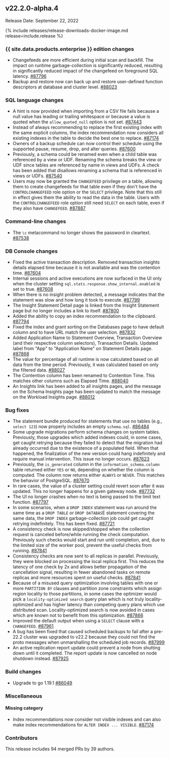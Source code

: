 ## v22.2.0-alpha.4

Release Date: September 22, 2022

{% include releases/release-downloads-docker-image.md release=include.release %}

<h3 id="v22-2-0-alpha-4-enterprise-edition-changes">{{ site.data.products.enterprise }} edition changes</h3>

- Changefeeds are more efficient during initial scan and backfill. The impact on runtime garbage-collection is significantly reduced, resulting in significantly reduced impact of the changefeed on foreground SQL latency. [#87796][#87796]
- Backup and restore now can back up and restore user-defined function descriptors at database and cluster level. [#88023][#88023]

<h3 id="v22-2-0-alpha-4-sql-language-changes">SQL language changes</h3>

- A hint is now provided when importing from a CSV file fails because a null value has leading or trailing whitespace or because a value is quoted when the `allow_quoted_null` option is not set. [#87443][#87443]
- Instead of always recommending to replace the first existing index with the same explicit columns, the index recommendation now considers all existing indexes in the table to decide the best one to replace. [#87174][#87174]
- Owners of a backup schedule can now control their schedule using the supported pause, resume, drop, and alter queries. [#87600][#87600]
- Previously, a schema could be renamed even when a child table was referenced by a view or UDF. Renaming the schema breaks the view or UDF since tables are referenced by name in views and UDFs. A check has been added that disallows renaming a schema that is referenced in views or UDFs. [#87540][#87540]
- Users may now be granted the `CHANGEFEED` privilege on a table, allowing them to create changefeeds for that table even if they don't have the `CONTROLCHANGEFEED` role option or the `SELECT` privilege. Note that this still in effect gives them the ability to read the data in the table. Users with the `CONTROLCHANGEFEED` role option still need `SELECT` on each table, even if they also have `CHANGEFEED`. [#87887][#87887]

<h3 id="v22-2-0-alpha-4-command-line-changes">Command-line changes</h3>

- The `\c` metacommand no longer shows the password in cleartext. [#87538][#87538]

<h3 id="v22-2-0-alpha-4-db-console-changes">DB Console changes</h3>

- Fixed the active transaction description. Removed transaction insights details elapsed time because it is not available and was the contention time. [#87604][#87604]
- Internal sessions and active executions are now surfaced in the UI only when the cluster setting `sql.stats.response.show_internal.enabled` is set to true. [#87608][#87608]
- When there is no insight problem detected, a message indicates that the statement was slow and how long it took to execute. [#87799][#87799]
- The Insight Statement Detail page is linked from the Insight Statement page but no longer includes a link to itself. [#87800][#87800]
- Added the ability to copy an index recommendation to the clipboard. [#87794][#87794]
- Fixed the index and grant sorting on the Databases page to have default column and to have URL match the user selection. [#87832][#87832]
- Added Application Name to Statement Overview, Transaction Overview (and their respective column selectors), Transaction Details. Updated label from "App" to "Application Name" on Statement Details page. [#87868][#87868]
- The value for percentage of all runtime is now calculated based on all data from the time period. Previously, it was calculated based on only the filtered data. [#88027][#88027]
- The Contention column has been renamed to Contention Time. This matches other columns such as Elapsed Time. [#88040][#88040]
- An Insights link has been added to all insights pages, and the message on the Schema Insights page has been updated to match the message on the Workload Insights page. [#88012][#88012]

<h3 id="v22-2-0-alpha-4-bug-fixes">Bug fixes</h3>

- The statement bundle produced for statements that use no tables (e.g., `select 123`) now properly includes an empty `schema.sql`. [#86484][#86484]
- Some upgrade migrations perform schema changes on system tables. Previously, those upgrades which added indexes could, in some cases, get caught retrying because they failed to detect that the migration had already occurred due to the existence of a populated field. When that happened, the finalization of the new version could hang indefinitely and require manual intervention. This issue no longer occurs. [#87623][#87623]
- Previously, the `is_generated` column in the `information_schema.column` table returned either `YES` or `NO`, depending on whether the column is computed. The column now returns either `ALWAYS` or `NEVER`. This matches the behavior of PostgreSQL. [#87670][#87670]
- In rare cases, the value of a cluster setting could revert soon after it was updated. This no longer happens for a given gateway node. [#87732][#87732]
- The UI no longer crashes when no text is being passed to the limit text function. [#87797][#87797]
- In some scenarios, when a `DROP INDEX` statement was run around the same time as a `DROP TABLE` or `DROP DATABAS`E statement covering the same data, the `DROP INDEX` garbage-collection job could get caught retrying indefinitely. This has been fixed. [#87721][#87721]
- A consistency check is now skipped/stopped when the collection request is canceled before/while running the check computation. Previously such checks would start and run until completion, and, due to the limited size of the worker pool, prevent the useful checks from running. [#87841][#87841]
- Consistency checks are now sent to all replicas in parallel. Previously, they were blocked on processing the local replica first. This reduces the latency of one check by 2x and allows better propagation of the cancellation signal, resulting in fewer abandoned tasks on remote replicas and more resources spent on useful checks. [#87841][#87841]
- Because of a misused query optimization involving tables with one or more `PARTITION BY` clauses and partition zone constraints which assign region locality to those partitions, in some cases the optimizer would pick a `locality-optimized search` query plan which is not truly locality-optimized and has higher latency than competing query plans which use distributed scan. Locality-optimized search is now avoided in cases which are known not to benefit from this optimization. [#87866][#87866]
- Improved the default output when using a `SELECT` clause with a `CHANGEFEED`. [#87961][#87961]
- A bug has been fixed that caused scheduled backups to fail after a pre-22.2 cluster was upgraded to v22.2 because they could not find the proto messages when unmarshalling the scheduled job records. [#87999][#87999]
- An active replication report update could prevent a node from shutting down until it completed. The report update is now cancelled on node shutdown instead. [#87925][#87925]

<h3 id="v22-2-0-alpha-4-build-changes">Build changes</h3>

- Upgrade to go 1.19.1 [#86049][#86049]

<h3 id="v22-2-0-alpha-4-miscellaneous">Miscellaneous</h3>

<h4 id="v22-2-0-alpha-4-missing-category">Missing category</h4>

- Index recommendations now consider not visible indexes and can also make index recommendations for `ALTER INDEX ... VISIBLE`. [#87174][#87174]

<h3 id="v22-2-0-alpha-4-contributors">Contributors</h3>

This release includes 94 merged PRs by 39 authors.

[#86049]: https://github.com/cockroachdb/cockroach/pull/86049
[#86484]: https://github.com/cockroachdb/cockroach/pull/86484
[#87174]: https://github.com/cockroachdb/cockroach/pull/87174
[#87443]: https://github.com/cockroachdb/cockroach/pull/87443
[#87448]: https://github.com/cockroachdb/cockroach/pull/87448
[#87504]: https://github.com/cockroachdb/cockroach/pull/87504
[#87538]: https://github.com/cockroachdb/cockroach/pull/87538
[#87540]: https://github.com/cockroachdb/cockroach/pull/87540
[#87600]: https://github.com/cockroachdb/cockroach/pull/87600
[#87604]: https://github.com/cockroachdb/cockroach/pull/87604
[#87608]: https://github.com/cockroachdb/cockroach/pull/87608
[#87623]: https://github.com/cockroachdb/cockroach/pull/87623
[#87648]: https://github.com/cockroachdb/cockroach/pull/87648
[#87670]: https://github.com/cockroachdb/cockroach/pull/87670
[#87721]: https://github.com/cockroachdb/cockroach/pull/87721
[#87732]: https://github.com/cockroachdb/cockroach/pull/87732
[#87794]: https://github.com/cockroachdb/cockroach/pull/87794
[#87796]: https://github.com/cockroachdb/cockroach/pull/87796
[#87797]: https://github.com/cockroachdb/cockroach/pull/87797
[#87799]: https://github.com/cockroachdb/cockroach/pull/87799
[#87800]: https://github.com/cockroachdb/cockroach/pull/87800
[#87810]: https://github.com/cockroachdb/cockroach/pull/87810
[#87832]: https://github.com/cockroachdb/cockroach/pull/87832
[#87841]: https://github.com/cockroachdb/cockroach/pull/87841
[#87866]: https://github.com/cockroachdb/cockroach/pull/87866
[#87868]: https://github.com/cockroachdb/cockroach/pull/87868
[#87887]: https://github.com/cockroachdb/cockroach/pull/87887
[#87925]: https://github.com/cockroachdb/cockroach/pull/87925
[#87961]: https://github.com/cockroachdb/cockroach/pull/87961
[#87999]: https://github.com/cockroachdb/cockroach/pull/87999
[#88012]: https://github.com/cockroachdb/cockroach/pull/88012
[#88023]: https://github.com/cockroachdb/cockroach/pull/88023
[#88027]: https://github.com/cockroachdb/cockroach/pull/88027
[#88040]: https://github.com/cockroachdb/cockroach/pull/88040
